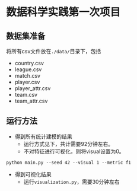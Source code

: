 # 数据科学实践第一次项目

## 数据集准备

将所有csv文件放在`./data/`目录下，包括

- country.csv
- league.csv
- match.csv
- player.csv
- player_attr.csv
- team.csv
- team_attr.csv

## 运行方法

- 得到所有统计建模的结果
    - 运行方式见下，共计需要92分钟左右。
    - 不对特征进行可视化，则将visual设置为0。

```shell
python main.py --seed 42 --visual 1 --metric f1
```

- 得到可视化结果
    - 运行`visualization.py`，需要30分钟左右